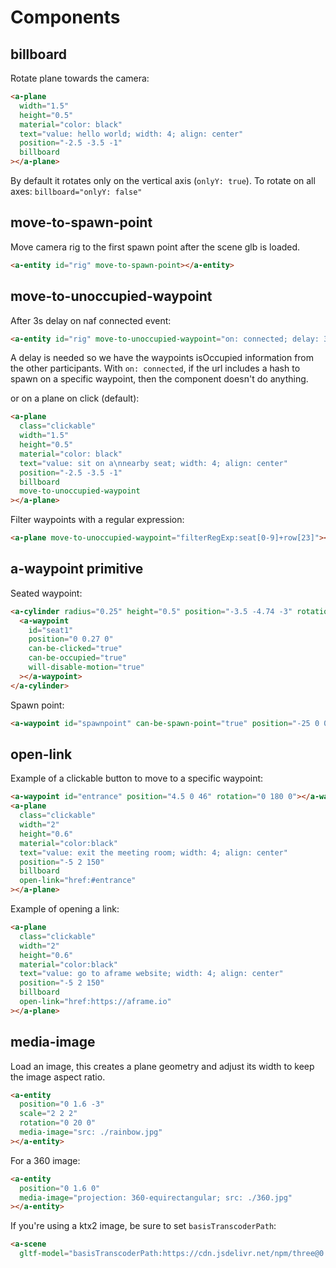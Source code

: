# Components

## billboard

Rotate plane towards the camera:

```html
<a-plane
  width="1.5"
  height="0.5"
  material="color: black"
  text="value: hello world; width: 4; align: center"
  position="-2.5 -3.5 -1"
  billboard
></a-plane>
```

By default it rotates only on the vertical axis (`onlyY: true`).
To rotate on all axes: `billboard="onlyY: false"`

## move-to-spawn-point

Move camera rig to the first spawn point after the scene glb is loaded.

```html
<a-entity id="rig" move-to-spawn-point></a-entity>
```

## move-to-unoccupied-waypoint

After 3s delay on naf connected event:

```html
<a-entity id="rig" move-to-unoccupied-waypoint="on: connected; delay: 3"></a-entity>
```

A delay is needed so we have the waypoints isOccupied information from the other participants.
With `on: connected`, if the url includes a hash to spawn on a specific waypoint, then the component doesn't do anything.

or on a plane on click (default):

```html
<a-plane
  class="clickable"
  width="1.5"
  height="0.5"
  material="color: black"
  text="value: sit on a\nnearby seat; width: 4; align: center"
  position="-2.5 -3.5 -1"
  billboard
  move-to-unoccupied-waypoint
></a-plane>
```

Filter waypoints with a regular expression:

```html
<a-plane move-to-unoccupied-waypoint="filterRegExp:seat[0-9]+row[23]"></a-plane>
```

## a-waypoint primitive

Seated waypoint:

```html
<a-cylinder radius="0.25" height="0.5" position="-3.5 -4.74 -3" rotation="0 -150 0">
  <a-waypoint
    id="seat1"
    position="0 0.27 0"
    can-be-clicked="true"
    can-be-occupied="true"
    will-disable-motion="true"
  ></a-waypoint>
</a-cylinder>
```

Spawn point:

```html
<a-waypoint id="spawnpoint" can-be-spawn-point="true" position="-25 0 0" rotation="0 90 0"></a-waypoint>
```

## open-link

Example of a clickable button to move to a specific waypoint:

```html
<a-waypoint id="entrance" position="4.5 0 46" rotation="0 180 0"></a-waypoint>
<a-plane
  class="clickable"
  width="2"
  height="0.6"
  material="color:black"
  text="value: exit the meeting room; width: 4; align: center"
  position="-5 2 150"
  billboard
  open-link="href:#entrance"
></a-plane>
```

Example of opening a link:

```html
<a-plane
  class="clickable"
  width="2"
  height="0.6"
  material="color:black"
  text="value: go to aframe website; width: 4; align: center"
  position="-5 2 150"
  billboard
  open-link="href:https://aframe.io"
></a-plane>
```

## media-image

Load an image, this creates a plane geometry and adjust its width to keep the
image aspect ratio.

```html
<a-entity
  position="0 1.6 -3"
  scale="2 2 2"
  rotation="0 20 0"
  media-image="src: ./rainbow.jpg"
></a-entity>
```

For a 360 image:

```html
<a-entity
  position="0 1.6 0"
  media-image="projection: 360-equirectangular; src: ./360.jpg"
></a-entity>
```

If you're using a ktx2 image, be sure to set `basisTranscoderPath`:

```html
<a-scene
  gltf-model="basisTranscoderPath:https://cdn.jsdelivr.net/npm/three@0.173.0/examples/jsm/libs/basis/">
```

